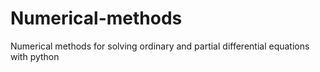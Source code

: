 # Numerical-methods
Numerical methods for solving ordinary and partial differential equations with python
